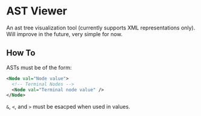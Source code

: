 # AST Viewer

An ast tree visualization tool (currently supports XML representations only). Will improve in the future, very simple for now.

## How To
ASTs must be of the form:
```xml
<Node val="Node value">
  <!-- Terminal Nodes -->
  <Node val="Terminal node value" />
</Node>
```

`&`, `<`, and `>` must be esacped when used in values.
